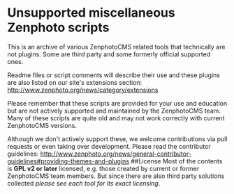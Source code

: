# Unsupported miscellaneous Zenphoto scripts 

This is an archive of various ZenphotoCMS related tools that technically are not plugins. Some are third party and some formerly official supported ones. 

Readme files or script comments will describe their use and these plugins are also listed on our site's extensions section:
http://www.zenphoto.org/news/category/extensions

Please remember that these scripts are provided for your use and education but are not actively supported and maintained by the ZenphotoCMS team. Many of these scripts are quite old and may not work correctly with current ZenphotoCMS versions.

Although we don't actively support these, we welcome contributions via pull requests or even taking over development. Please read the contributor guidelines: http://www.zenphoto.org/news/general-contributor-guidelines#providing-themes-and-plugins
##License
Most of the contents is **GPL v2 or later** licensed, e.g. those created by current or former ZenphotoCMS team members. But since there are also third party solutions collected *please see each tool for its exact licensing*.





